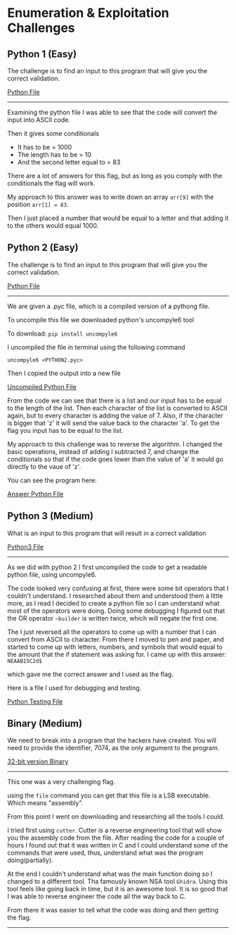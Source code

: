 # Enumeration & Exploitation Challenges

## Python 1 (Easy)

The challenge is to find an input to this program that will give you the correct validation.

[Python File](python1.py)

---

Examining the python file I was able to see that the code will convert the input into ASCII code.

Then it gives some conditionals

- It has to be = 1000
- The length has to be = 10
- And the second letter equal to = 83

There are a lot of answers for this flag, but as long as you comply with the conditionals the flag
will work.

My approach to this answer was to write down an array `arr[9]` with the position `arr[1] = 83`.

Then I just placed a number that would be equal to a letter and that adding it to the others would
equal 1000.

## Python 2 (Easy)

The challenge is to find an input to this program that will give you the correct validation.

[Python File](PYTHON2.pyc)

---

We are given a .pyc file, which is a compiled version of a pythong file.

To uncompile this file we downloaded python's uncompyle6 tool

To download:
`pip install uncompyle6`

I uncompiled the file in terminal using the following command

`uncompyle6 <PYTHON2.pyc>`

Then I copied the output into a new file

[Uncompiled Python File](decpython2.py)

From the code we can see that there is a list and our input has to be equal to the length of the list.
Then each character of the list is converted to ASCII again, but to every character is adding the value
of 7. Also, if the character is bigger that 'z' it will send the value back to the character 'a'.
To get the flag you input has to be equal to the list.

My approach to this challenge was to reverse the algorithm. I changed the basic operations, instead of adding
I subtracted 7, and change the conditionals so that if the code goes lower than the value of 'a' it would go
directly to the vaue of 'z'.

You can see the program here:

[Answer Python File](py2answer.py)

## Python 3 (Medium)

What is an input to this program that will result in a correct validation

[Python3 File](PYTHON3.pyc)

---

As we did with python 2 I first uncompiled the code to get a readable python file, using uncompyle6.

The code looked very confusing at first, there were some bit operators that I couldn't understand.
I researched about them and understood them a little more, as I read I decided to create a python file so I
can understand what most of the operators were doing. Doing some debugging I figured out that the
OR operator `~builder` is written twice, which will negate the first one.

The I just reversed all the operators to come up with a number that I can convert from ASCII to character. From there
I moved to pen and paper, and started to come up with letters, numbers, and symbols that would equal to the amount that
the if statement was asking for. I came up with this answer:
`NEAAB15C2d$`

which gave me the correct answer and I used as the flag.

Here is a file I used for debugging and testing.

[Python Testing File](testing.py)

## Binary (Medium)

We need to break into a program that the hackers have created. You will need to provide the identifier, 7074, as the only argument to the program.

[32-bit version Binary](RE1_32bit)

---

This one was a very challenging flag.

using the `file` command you can get that this file is a LSB executable.
Which means "assembly".

From this point I went on downloading and researching all the tools I could.

I tried first using `cutter`. Cutter is a reverse engineering tool that will show you the assembly code from the file.
After reading the code for a couple of hours I found out that it was written in C and I could understand some of the
commands that were used, thus, understand what was the program doing(partially).

At the end I couldn't understand what was the main function doing so I changed to a different tool.
Tha famously known NSA tool `Ghidra`. Using this tool feels like going back in time, but it is an awesome tool.
It is so good that I was able to reverse engineer the code all the way back to C.

From there it was easier to tell what the code was doing and then getting the flag.

---

